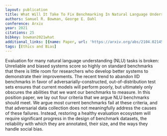 ```yaml
---
layout: publication
title: What Will It Take To Fix Benchmarking In Natural Language Understanding?
authors: Samuel R. Bowman, George E. Dahl
conference: Arxiv
year: 2021
citations: 25
bibkey: bowman2021what
additional_links: [{name: Paper, url: 'https://arxiv.org/abs/2104.02145'}]
tags: [Ethics and Bias]
---
```

Evaluation for many natural language understanding (NLU) tasks is broken:
Unreliable and biased systems score so highly on standard benchmarks that there
is little room for researchers who develop better systems to demonstrate their
improvements. The recent trend to abandon IID benchmarks in favor of
adversarially-constructed, out-of-distribution test sets ensures that current
models will perform poorly, but ultimately only obscures the abilities that we
want our benchmarks to measure. In this position paper, we lay out four
criteria that we argue NLU benchmarks should meet. We argue most current
benchmarks fail at these criteria, and that adversarial data collection does
not meaningfully address the causes of these failures. Instead, restoring a
healthy evaluation ecosystem will require significant progress in the design of
benchmark datasets, the reliability with which they are annotated, their size,
and the ways they handle social bias.
